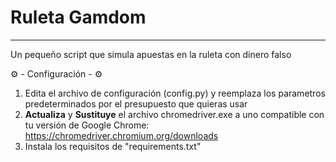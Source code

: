 # Ruleta Gamdom

--------------------------------------------------------------------------------------------

Un pequeño script que simula apuestas en la ruleta con dinero falso

⚙️ - Configuración - ⚙️

1. Edita el archivo de configuración (config.py) y reemplaza los parametros predeterminados por el presupuesto que quieras usar
2. **Actualiza** y **Sustituye** el archivo chromedriver.exe a uno compatible con tu versión de Google Chrome: https://chromedriver.chromium.org/downloads
3. Instala los requisitos de "requirements.txt"